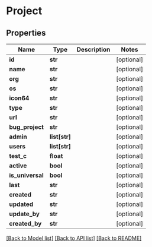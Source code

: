 # Project

## Properties
Name | Type | Description | Notes
------------ | ------------- | ------------- | -------------
**id** | **str** |  | [optional] 
**name** | **str** |  | [optional] 
**org** | **str** |  | [optional] 
**os** | **str** |  | [optional] 
**icon64** | **str** |  | [optional] 
**type** | **str** |  | [optional] 
**url** | **str** |  | [optional] 
**bug_project** | **str** |  | [optional] 
**admin** | **list[str]** |  | [optional] 
**users** | **list[str]** |  | [optional] 
**test_c** | **float** |  | [optional] 
**active** | **bool** |  | [optional] 
**is_universal** | **bool** |  | [optional] 
**last** | **str** |  | [optional] 
**created** | **str** |  | [optional] 
**updated** | **str** |  | [optional] 
**update_by** | **str** |  | [optional] 
**created_by** | **str** |  | [optional] 

[[Back to Model list]](../README.md#documentation-for-models) [[Back to API list]](../README.md#documentation-for-api-endpoints) [[Back to README]](../README.md)


